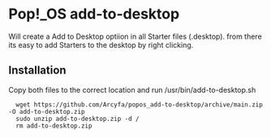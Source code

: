 # Pop!_OS add-to-desktop
Will create a Add to Desktop optiion in all Starter files (.desktop). from there its easy to add Starters to the desktop by right clicking.

## Installation 
Copy both files to the correct location and run /usr/bin/add-to-desktop.sh

```lang-sh
  wget https://github.com/Arcyfa/popos_add-to-desktop/archive/main.zip -O add-to-desktop.zip
  sudo unzip add-to-desktop.zip -d /
  rm add-to-desktop.zip
```
